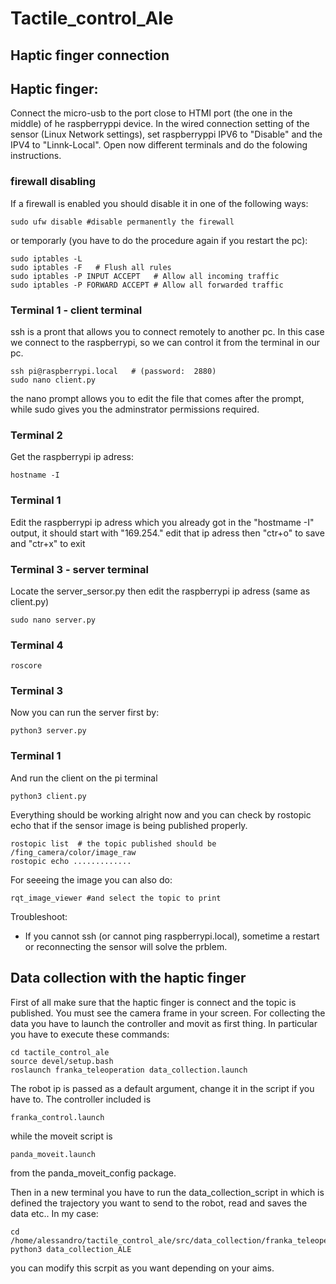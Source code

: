# Tactile_control_Ale
## Haptic finger connection
## Haptic finger:

Connect the micro-usb to the port close to HTMI port (the one in the middle) of he raspberryppi device.
In the wired connection setting of the sensor (Linux Network settings), set raspberryppi IPV6 to "Disable" and the IPV4 to "Linnk-Local".
Open now different terminals and do the folowing instructions.

### firewall disabling
If a firewall is enabled you should disable it in one of the following ways:
```
sudo ufw disable #disable permanently the firewall
```
or temporarly (you have to do the procedure again if you restart the pc):
```
sudo iptables -L
sudo iptables -F   # Flush all rules
sudo iptables -P INPUT ACCEPT   # Allow all incoming traffic
sudo iptables -P FORWARD ACCEPT # Allow all forwarded traffic
```

### Terminal 1 -  client terminal 
ssh is a pront that allows you to connect remotely to another pc. In this case we connect to the raspberrypi, so we can control it from the terminal in our pc. 
```
ssh pi@raspberrypi.local   # (password:  2880)
sudo nano client.py
```
the nano prompt allows you to edit the file that comes after the prompt, while sudo gives you the adminstrator permissions required.

### Terminal 2
Get the raspberrypi ip adress:
```
hostname -I
```
### Terminal 1
Edit the raspberrypi ip adress which you already got in the "hostmame -I" output, it should start with "169.254." edit that ip adress then "ctr+o" to save and "ctr+x" to exit

### Terminal 3 - server terminal
Locate the server_sersor.py then edit the raspberrypi ip adress (same as client.py)
```
sudo nano server.py
```

### Terminal 4
```
roscore
```

### Terminal 3
Now you can run the server first by:
```
python3 server.py
```

### Terminal 1
And run the client on the pi terminal
```
python3 client.py
```

Everything should be working alright now and you can check by rostopic echo that if the sensor image is being published properly.
```
rostopic list  # the topic published should be /fing_camera/color/image_raw
rostopic echo .............
```

For seeeing the image you can also do:
```
rqt_image_viewer #and select the topic to print
```
Troubleshoot:
- If you cannot ssh (or cannot ping raspberrypi.local), sometime a restart or reconnecting the sensor will solve the prblem.

## Data collection with the haptic finger

First of all make sure that the haptic finger is connect and the topic is published. You must see the camera frame in your screen.
For collecting the data you have to launch the controller and movit as first thing. In particular you have to execute these commands:
```
cd tactile_control_ale
source devel/setup.bash
roslaunch franka_teleoperation data_collection.launch
```
The robot ip is passed as a default argument, change it in the script if you have to. The controller included is 
```
franka_control.launch
```
while the moveit script is 
```
panda_moveit.launch
```
from the panda_moveit_config package.

Then in a new terminal you have to run the data_collection_script in which is defined the trajectory you want to send to the robot, read and saves the data etc.. In my case:
```
cd /home/alessandro/tactile_control_ale/src/data_collection/franka_teleoperation/src
python3 data_collection_ALE
```
you can modify this scrpit as you want depending on your aims.
